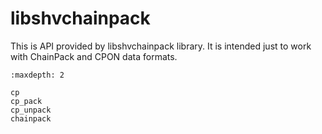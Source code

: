 # libshvchainpack

This is API provided by libshvchainpack library. It is intended just to work
with ChainPack and CPON data formats.

```{toctree}
:maxdepth: 2

cp
cp_pack
cp_unpack
chainpack
```
